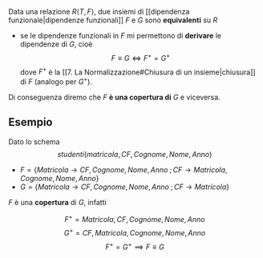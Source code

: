 Data una relazione $R\langle T, F\rangle$, due insiemi di [[dipendenza funzionale|dipendenze funzionali]] $F$ e $G$ sono **equivalenti** su $R$ 
- se le dipendenze funzionali in $F$ mi permettono di **derivare** le dipendenze di $G$, cioè $$F\equiv G\iff F^{+}=G^{+}$$ dove $F^{+}$ è la [[7. La Normalizzazione#Chiusura di un insieme|chiusura]] di $F$ (analogo per $G^{+})$.

Di conseguenza diremo che $F$ **è una copertura di** $G$ e viceversa.
## Esempio 
Dato lo schema $$studenti(matricola, CF, Cognome, Nome, Anno)$$ 
- $F= \{ Matricola\to CF,Cognome,Nome,Anno\;;CF\to Matricola, Cognome, Nome, Anno \}$
- $G=\{ Matricola \to CF,Cognome,Nome,Anno\;; CF\to Matricola\}$

$F$ è una **copertura** di $G$, infatti

$$F^{+}= Matricola, CF, Cognome, Nome, Anno$$ $$G^{+}= CF, Matricola, Cognome, Nome, Anno$$$$F^{+}= G^{+}\implies F \equiv G$$